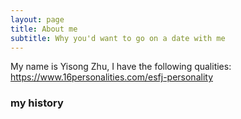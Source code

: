 ```yaml
---
layout: page
title: About me
subtitle: Why you'd want to go on a date with me
---
```


My name is Yisong Zhu, I have the following qualities: https://www.16personalities.com/esfj-personality

### my history

